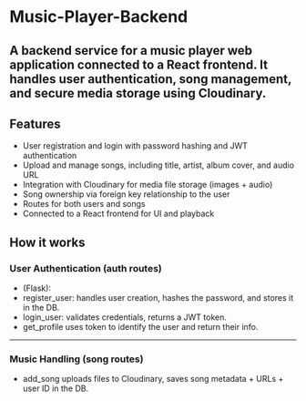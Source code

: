 # Music-Player-Backend
A backend service for a music player web application connected to a React frontend. It handles user authentication, song management, and secure media storage using Cloudinary.
---
## Features
- User registration and login with password hashing and JWT authentication
- Upload and manage songs, including title, artist, album cover, and audio URL
- Integration with Cloudinary for media file storage (images + audio)
- Song ownership via foreign key relationship to the user
- Routes for both users and songs
- Connected to a React frontend for UI and playback

## How it works
### User Authentication (auth routes)
- (Flask):
- register_user: handles user creation, hashes the password, and stores it in the DB.
- login_user: validates credentials, returns a JWT token.
- get_profile uses token to identify the user and return their info.

---
### Music Handling (song routes)
- add_song uploads files to Cloudinary, saves song metadata + URLs + user ID in the DB.








